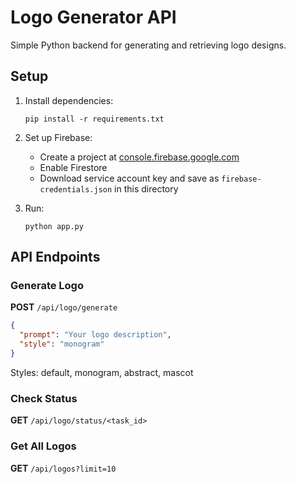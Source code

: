 # Logo Generator API

Simple Python backend for generating and retrieving logo designs.

## Setup

1. Install dependencies:
   ```
   pip install -r requirements.txt
   ```

2. Set up Firebase:
   - Create a project at [console.firebase.google.com](https://console.firebase.google.com/)
   - Enable Firestore
   - Download service account key and save as `firebase-credentials.json` in this directory

3. Run:
   ```
   python app.py
   ```

## API Endpoints

### Generate Logo
**POST** `/api/logo/generate`
```json
{
  "prompt": "Your logo description",
  "style": "monogram" 
}
```
Styles: default, monogram, abstract, mascot

### Check Status
**GET** `/api/logo/status/<task_id>`

### Get All Logos
**GET** `/api/logos?limit=10` 